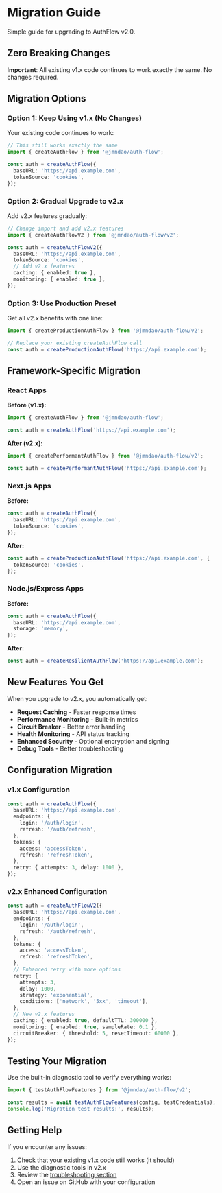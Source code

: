 # Migration Guide

Simple guide for upgrading to AuthFlow v2.0.

## Zero Breaking Changes

**Important**: All existing v1.x code continues to work exactly the same. No changes required.

## Migration Options

### Option 1: Keep Using v1.x (No Changes)

Your existing code continues to work:

```typescript
// This still works exactly the same
import { createAuthFlow } from '@jmndao/auth-flow';

const auth = createAuthFlow({
  baseURL: 'https://api.example.com',
  tokenSource: 'cookies',
});
```

### Option 2: Gradual Upgrade to v2.x

Add v2.x features gradually:

```typescript
// Change import and add v2.x features
import { createAuthFlowV2 } from '@jmndao/auth-flow/v2';

const auth = createAuthFlowV2({
  baseURL: 'https://api.example.com',
  tokenSource: 'cookies',
  // Add v2.x features
  caching: { enabled: true },
  monitoring: { enabled: true },
});
```

### Option 3: Use Production Preset

Get all v2.x benefits with one line:

```typescript
import { createProductionAuthFlow } from '@jmndao/auth-flow/v2';

// Replace your existing createAuthFlow call
const auth = createProductionAuthFlow('https://api.example.com');
```

## Framework-Specific Migration

### React Apps

**Before (v1.x):**

```typescript
import { createAuthFlow } from '@jmndao/auth-flow';

const auth = createAuthFlow('https://api.example.com');
```

**After (v2.x):**

```typescript
import { createPerformantAuthFlow } from '@jmndao/auth-flow/v2';

const auth = createPerformantAuthFlow('https://api.example.com');
```

### Next.js Apps

**Before:**

```typescript
const auth = createAuthFlow({
  baseURL: 'https://api.example.com',
  tokenSource: 'cookies',
});
```

**After:**

```typescript
const auth = createProductionAuthFlow('https://api.example.com', {
  tokenSource: 'cookies',
});
```

### Node.js/Express Apps

**Before:**

```typescript
const auth = createAuthFlow({
  baseURL: 'https://api.example.com',
  storage: 'memory',
});
```

**After:**

```typescript
const auth = createResilientAuthFlow('https://api.example.com');
```

## New Features You Get

When you upgrade to v2.x, you automatically get:

- **Request Caching** - Faster response times
- **Performance Monitoring** - Built-in metrics
- **Circuit Breaker** - Better error handling
- **Health Monitoring** - API status tracking
- **Enhanced Security** - Optional encryption and signing
- **Debug Tools** - Better troubleshooting

## Configuration Migration

### v1.x Configuration

```typescript
const auth = createAuthFlow({
  baseURL: 'https://api.example.com',
  endpoints: {
    login: '/auth/login',
    refresh: '/auth/refresh',
  },
  tokens: {
    access: 'accessToken',
    refresh: 'refreshToken',
  },
  retry: { attempts: 3, delay: 1000 },
});
```

### v2.x Enhanced Configuration

```typescript
const auth = createAuthFlowV2({
  baseURL: 'https://api.example.com',
  endpoints: {
    login: '/auth/login',
    refresh: '/auth/refresh',
  },
  tokens: {
    access: 'accessToken',
    refresh: 'refreshToken',
  },
  // Enhanced retry with more options
  retry: {
    attempts: 3,
    delay: 1000,
    strategy: 'exponential',
    conditions: ['network', '5xx', 'timeout'],
  },
  // New v2.x features
  caching: { enabled: true, defaultTTL: 300000 },
  monitoring: { enabled: true, sampleRate: 0.1 },
  circuitBreaker: { threshold: 5, resetTimeout: 60000 },
});
```

## Testing Your Migration

Use the built-in diagnostic tool to verify everything works:

```typescript
import { testAuthFlowFeatures } from '@jmndao/auth-flow/v2';

const results = await testAuthFlowFeatures(config, testCredentials);
console.log('Migration test results:', results);
```

## Getting Help

If you encounter any issues:

1. Check that your existing v1.x code still works (it should)
2. Use the diagnostic tools in v2.x
3. Review the [troubleshooting section](./troubleshooting.md)
4. Open an issue on GitHub with your configuration
